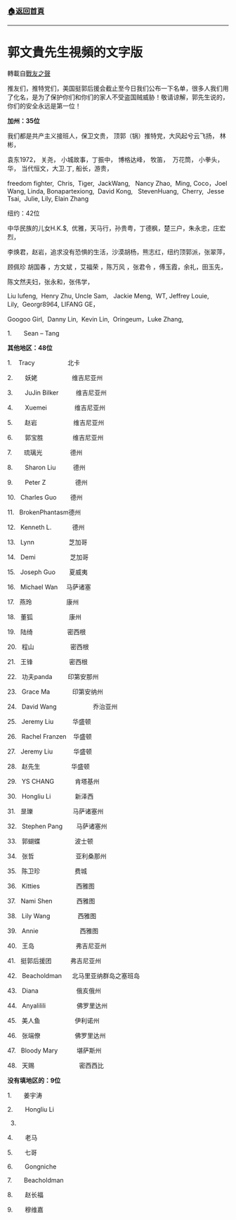 ###  [:house:返回首頁](https://github.com/ourhimalayas/txt)
---
# 郭文貴先生視頻的文字版
轉載自[戰友之聲](http://littleantvoice.blogspot.com)

推友们，推特党们，美国挺郭后援会截止至今日我们公布一下名单，很多人我们用了化名，是为了保护你们和你们的家人不受盗国贼威胁！敬请谅解，郭先生说的，你们的安全永远是第一位！







**加州：35位**



我们都是共产主义接班人，保卫文贵， 顶郭（锅）推特党，大风起兮云飞扬， 林彬，

袁东1972， 关尧， 小城故事，丁振中， 博格达峰， 牧笛，  万花筒， 小拳头，华， 当代恒文，大卫.丁, 船长，游贵，

freedom fighter,  Chris,  Tiger,  JackWang,   Nancy Zhao,  Ming, Coco，Joel Wang, Linda, Bonapartexiong,  David Kong,   StevenHuang,  Cherry,  Jesse Tsai,  Julie, Lily, Elain Zhang





纽约：42位







中华民族的儿女H.K.$,  优雅，天马行，孙贵粤，丁德枫，楚三户，朱永忠，庄宏烈，

李焕君，赵岩，追求没有恐惧的生活，沙漠胡杨，熊志红，纽约顶郭派，张翠萍，

顾佩珍 胡国春 ，方文斌 ，艾福荣 ，陈万风 ，张君令 ，傅玉霞，余礼，田玉先，

陈文然夫妇，张永和，张伟学，

Liu lufeng,  Henry Zhu, Uncle Sam,   Jackie Meng,  WT, Jeffrey Louie, Lily,  Georgr8964, LIFANG GE，

Googoo Girl,  Danny Lin,  Kevin Lin,  Oringeum，Luke Zhang,



1.       Sean – Tang







**其他地区：48位**



1.    Tracy                   北卡





2.       妖姥                    维吉尼亚州

3.       JuJin Bilker          维吉尼亚州

4.       Xuemei                维吉尼亚州

5.       赵岩                     维吉尼亚州

6.       郭宝胜                 维吉尼亚州

7.       琉璃光                德州

8.       Sharon Liu          德州

9.       Peter Z                 德州

10.   Charles Guo        德州

11.   BrokenPhantasm德州

12.   Kenneth L.            德州

13.   Lynn                    芝加哥

14.   Demi                    芝加哥

15.   Joseph Guo        夏威夷

16.   Michael Wan     马萨诸塞

17.   燕玲                    康州

18.   董狐                     康州

19.   陆绮                    密西根

20.   程山                     密西根

21.   王锋                     密西根

22.   功夫panda         印第安那州

23.   Grace Ma             印第安纳州

24.   David Wang                     乔治亚州

25.   Jeremy Liu           华盛顿

26.   Rachel Franzen    华盛顿

27.   Jeremy Liu            华盛顿

28.   赵先生                  华盛顿

29.   YS CHANG            肯塔基州

30.   Hongliu Li              新泽西

31.   昰瓅                       马萨诸塞州

32.   Stephen Pang        马萨诸塞州

33.   郭蝴蝶                    波士顿

34.   张哲                        亚利桑那州

35.   陈卫珍                    费城

36.   Kitties                     西雅图

37.   Nami Shen              西雅图

38.   Lily Wang                西雅图

39.   Annie                        西雅图

40.   王岛                        弗吉尼亚州

41.   挺郭后援团           弗吉尼亚州

42.   Beacholdman      北马里亚纳群岛之塞班岛

43.   Diana                      俄亥俄州

44.   Anyalilili                  佛罗里达州

45.   美人鱼                    伊利诺州

46.   张端僚                    佛罗里达州

47.   Bloody Mary           堪萨斯州

48.   天赐                          密西西比







**没有填地区的：9位**



1.       姜宇涛

2.       Hongliu Li

3.

4.       老马

5.       七哥

6.       Gongniche

7.       Beacholdman

8.       赵长福

9.       穆维嘉